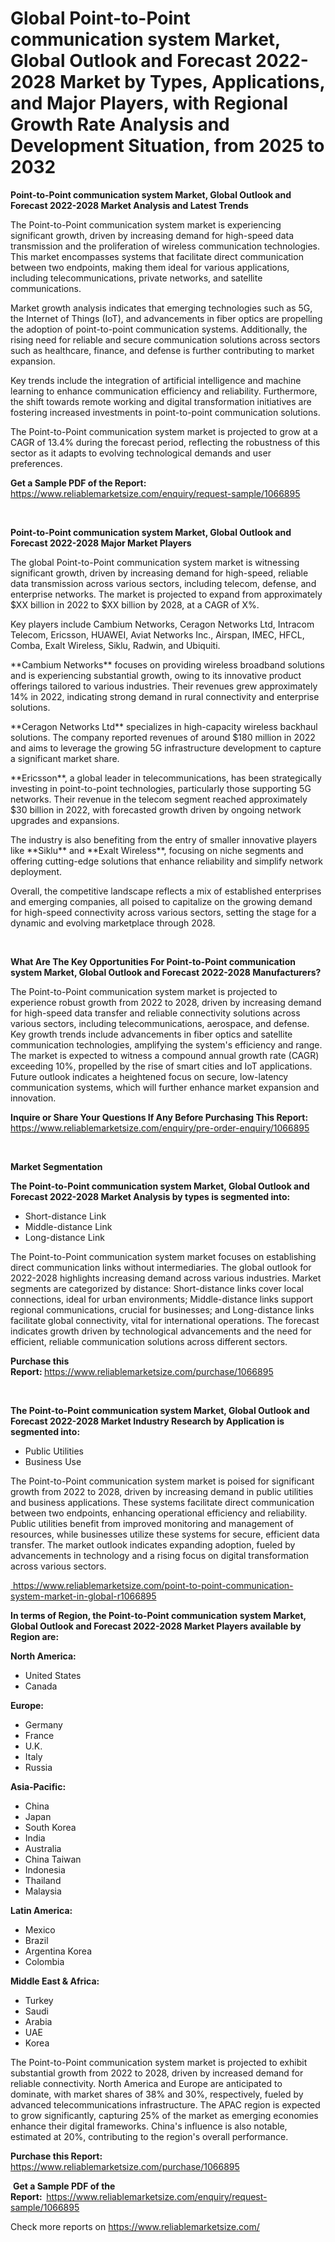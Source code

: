 <p><h1>Global Point-to-Point communication system Market, Global Outlook and Forecast 2022-2028 Market by Types, Applications, and Major Players, with Regional Growth Rate Analysis and Development Situation, from 2025 to 2032</h1></p><p><strong>Point-to-Point communication system Market, Global Outlook and Forecast 2022-2028 Market Analysis and Latest Trends</strong></p>
<p><p>The Point-to-Point communication system market is experiencing significant growth, driven by increasing demand for high-speed data transmission and the proliferation of wireless communication technologies. This market encompasses systems that facilitate direct communication between two endpoints, making them ideal for various applications, including telecommunications, private networks, and satellite communications.</p><p>Market growth analysis indicates that emerging technologies such as 5G, the Internet of Things (IoT), and advancements in fiber optics are propelling the adoption of point-to-point communication systems. Additionally, the rising need for reliable and secure communication solutions across sectors such as healthcare, finance, and defense is further contributing to market expansion. </p><p>Key trends include the integration of artificial intelligence and machine learning to enhance communication efficiency and reliability. Furthermore, the shift towards remote working and digital transformation initiatives are fostering increased investments in point-to-point communication solutions. </p><p>The Point-to-Point communication system market is projected to grow at a CAGR of 13.4% during the forecast period, reflecting the robustness of this sector as it adapts to evolving technological demands and user preferences.</p></p>
<p><strong>Get a Sample PDF of the Report:&nbsp;</strong> <a href="https://www.reliablemarketsize.com/enquiry/request-sample/1066895?utm_campaign=2450&utm_medium=2&utm_source=Github&utm_content=ia&utm_term=21032025&utm_id=point-to-point-communication-system-market-global-outlook-and-forecast-2022-2028">https://www.reliablemarketsize.com/enquiry/request-sample/1066895</a></p>
<p>&nbsp;</p>
<p><strong>Point-to-Point communication system Market, Global Outlook and Forecast 2022-2028 Major Market Players</strong></p>
<p><p>The global Point-to-Point communication system market is witnessing significant growth, driven by increasing demand for high-speed, reliable data transmission across various sectors, including telecom, defense, and enterprise networks. The market is projected to expand from approximately $XX billion in 2022 to $XX billion by 2028, at a CAGR of X%.</p><p>Key players include Cambium Networks, Ceragon Networks Ltd, Intracom Telecom, Ericsson, HUAWEI, Aviat Networks Inc., Airspan, IMEC, HFCL, Comba, Exalt Wireless, Siklu, Radwin, and Ubiquiti. </p><p>**Cambium Networks** focuses on providing wireless broadband solutions and is experiencing substantial growth, owing to its innovative product offerings tailored to various industries. Their revenues grew approximately 14% in 2022, indicating strong demand in rural connectivity and enterprise solutions.</p><p>**Ceragon Networks Ltd** specializes in high-capacity wireless backhaul solutions. The company reported revenues of around $180 million in 2022 and aims to leverage the growing 5G infrastructure development to capture a significant market share.</p><p>**Ericsson**, a global leader in telecommunications, has been strategically investing in point-to-point technologies, particularly those supporting 5G networks. Their revenue in the telecom segment reached approximately $30 billion in 2022, with forecasted growth driven by ongoing network upgrades and expansions.</p><p>The industry is also benefiting from the entry of smaller innovative players like **Siklu** and **Exalt Wireless**, focusing on niche segments and offering cutting-edge solutions that enhance reliability and simplify network deployment.</p><p>Overall, the competitive landscape reflects a mix of established enterprises and emerging companies, all poised to capitalize on the growing demand for high-speed connectivity across various sectors, setting the stage for a dynamic and evolving marketplace through 2028.</p></p>
<p>&nbsp;</p>
<p><strong>What Are The Key Opportunities For Point-to-Point communication system Market, Global Outlook and Forecast 2022-2028 Manufacturers?</strong></p>
<p><p>The Point-to-Point communication system market is projected to experience robust growth from 2022 to 2028, driven by increasing demand for high-speed data transfer and reliable connectivity solutions across various sectors, including telecommunications, aerospace, and defense. Key growth trends include advancements in fiber optics and satellite communication technologies, amplifying the system's efficiency and range. The market is expected to witness a compound annual growth rate (CAGR) exceeding 10%, propelled by the rise of smart cities and IoT applications. Future outlook indicates a heightened focus on secure, low-latency communication systems, which will further enhance market expansion and innovation.</p></p>
<p><strong>Inquire or Share Your Questions If Any Before Purchasing This Report:</strong> <a href="https://www.reliablemarketsize.com/enquiry/pre-order-enquiry/1066895?utm_campaign=2450&utm_medium=2&utm_source=Github&utm_content=ia&utm_term=21032025&utm_id=point-to-point-communication-system-market-global-outlook-and-forecast-2022-2028">https://www.reliablemarketsize.com/enquiry/pre-order-enquiry/1066895</a></p>
<p>&nbsp;</p>
<p><strong>Market Segmentation</strong></p>
<p><strong>The Point-to-Point communication system Market, Global Outlook and Forecast 2022-2028 Market Analysis by types is segmented into:</strong></p>
<p><ul><li>Short-distance Link</li><li>Middle-distance Link</li><li>Long-distance Link</li></ul></p>
<p><p>The Point-to-Point communication system market focuses on establishing direct communication links without intermediaries. The global outlook for 2022-2028 highlights increasing demand across various industries. Market segments are categorized by distance: Short-distance links cover local connections, ideal for urban environments; Middle-distance links support regional communications, crucial for businesses; and Long-distance links facilitate global connectivity, vital for international operations. The forecast indicates growth driven by technological advancements and the need for efficient, reliable communication solutions across different sectors.</p></p>
<p><strong>Purchase this Report:&nbsp;</strong><a href="https://www.reliablemarketsize.com/purchase/1066895?utm_campaign=2450&utm_medium=2&utm_source=Github&utm_content=ia&utm_term=21032025&utm_id=point-to-point-communication-system-market-global-outlook-and-forecast-2022-2028">https://www.reliablemarketsize.com/purchase/1066895</a></p>
<p>&nbsp;</p>
<p><strong>The Point-to-Point communication system Market, Global Outlook and Forecast 2022-2028 Market Industry Research by Application is segmented into:</strong></p>
<p><ul><li>Public Utilities</li><li>Business Use</li></ul></p>
<p><p>The Point-to-Point communication system market is poised for significant growth from 2022 to 2028, driven by increasing demand in public utilities and business applications. These systems facilitate direct communication between two endpoints, enhancing operational efficiency and reliability. Public utilities benefit from improved monitoring and management of resources, while businesses utilize these systems for secure, efficient data transfer. The market outlook indicates expanding adoption, fueled by advancements in technology and a rising focus on digital transformation across various sectors.</p></p>
<p><a href="https://www.reliablemarketsize.com/point-to-point-communication-system-market-in-global-r1066895?utm_campaign=2450&utm_medium=2&utm_source=Github&utm_content=ia&utm_term=21032025&utm_id=point-to-point-communication-system-market-global-outlook-and-forecast-2022-2028">&nbsp;https://www.reliablemarketsize.com/point-to-point-communication-system-market-in-global-r1066895</a></p>
<p><strong>In terms of Region, the Point-to-Point communication system Market, Global Outlook and Forecast 2022-2028 Market Players available by Region are:</strong></p>
<p>
    <p> <strong> North America: </strong>
        <ul>
            <li>United States</li>
            <li>Canada</li>
        </ul>
        </p> 
    <p> <strong> Europe: </strong>
        <ul>
            <li>Germany</li>
            <li>France</li>
            <li>U.K.</li>
            <li>Italy</li>
            <li>Russia</li>
        </ul>
        </p> 
    <p> <strong> Asia-Pacific: </strong>
        <ul>
            <li>China</li>
            <li>Japan</li>
            <li>South Korea</li>
            <li>India</li>
            <li>Australia</li>
            <li>China Taiwan</li>
            <li>Indonesia</li>
            <li>Thailand</li>
            <li>Malaysia</li>
        </ul>
        </p> 
    <p> <strong> Latin America: </strong>
        <ul>
            <li>Mexico</li>
            <li>Brazil</li>
            <li>Argentina Korea</li>
            <li>Colombia</li>
        </ul>
        </p> 
    <p> <strong> Middle East & Africa: </strong>
        <ul>
            <li>Turkey</li>
            <li>Saudi</li>
            <li>Arabia</li>
            <li>UAE</li>
            <li>Korea</li>
        </ul>
    </p>
    </p>
<p><p>The Point-to-Point communication system market is projected to exhibit substantial growth from 2022 to 2028, driven by increased demand for reliable connectivity. North America and Europe are anticipated to dominate, with market shares of 38% and 30%, respectively, fueled by advanced telecommunications infrastructure. The APAC region is expected to grow significantly, capturing 25% of the market as emerging economies enhance their digital frameworks. China's influence is also notable, estimated at 20%, contributing to the region's overall performance.</p></p>
<p><strong>Purchase this Report: </strong><a href="https://www.reliablemarketsize.com/purchase/1066895?utm_campaign=2450&utm_medium=2&utm_source=Github&utm_content=ia&utm_term=21032025&utm_id=point-to-point-communication-system-market-global-outlook-and-forecast-2022-2028">https://www.reliablemarketsize.com/purchase/1066895</a></p>
<p>&nbsp;<strong>Get a Sample PDF of the Report:&nbsp;&nbsp;</strong><a href="https://www.reliablemarketsize.com/enquiry/request-sample/1066895?utm_campaign=2450&utm_medium=2&utm_source=Github&utm_content=ia&utm_term=21032025&utm_id=point-to-point-communication-system-market-global-outlook-and-forecast-2022-2028">https://www.reliablemarketsize.com/enquiry/request-sample/1066895</a></p>
<p><strong></strong></p>
<p>Check more reports on <a href="https://www.reliablemarketsize.com/?utm_campaign=2450&utm_medium=2&utm_source=Github&utm_content=ia&utm_term=21032025&utm_id=point-to-point-communication-system-market-global-outlook-and-forecast-2022-2028">https://www.reliablemarketsize.com/</a></p>